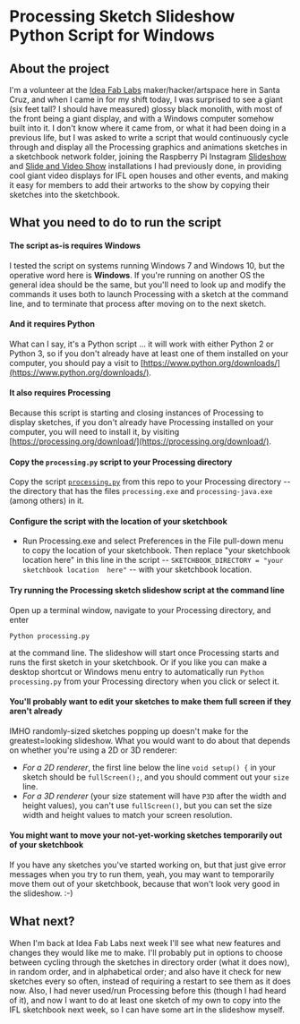 # Processing Sketch Slideshow Python Script for Windows

## About the project

I'm a volunteer at the [Idea Fab Labs](https://santacruz.ideafablabs.com/) maker/hacker/artspace here in Santa Cruz, 
and when I came in for my shift today, I was surprised to see a giant (six feet tall? I should have measured) glossy 
black monolith, with most of the front being a giant display, and with a Windows computer somehow built into it. I 
don't know where it came from, or what it had been doing in a previous life, but I was asked to write a script that 
would continuously cycle through and display all the Processing graphics and animations sketches in a sketchbook 
network folder, joining the Raspberry Pi Instagram [Slideshow](https://github.com/tachyonlabs/raspberry_pi_instagram_slideshow) 
and [Slide and Video Show](https://github.com/tachyonlabs/raspberry_pi_slide_and_video_show) installations I had 
previously done, in providing cool giant video displays for IFL open houses and other events, and making it easy for 
members to add their artworks to the show by copying their sketches into the sketchbook.

## What you need to do to run the script

#### The script as-is requires Windows
I tested the script on systems running Windows 7 and Windows 10, but the operative word here is **Windows**. If 
you're running on another OS the general idea should be the same, but you'll need to look up and modify the commands 
it uses both to launch Processing with a sketch at the command line, and to terminate that process after moving on to 
the next sketch.

#### And it requires Python 
What can I say, it's a Python script ... it will work with either Python 2 or Python 3, so if you don't already have 
at least one of them installed on your computer, you should pay a visit to 
[https://www.python.org/downloads/](https://www.python.org/downloads/).

#### It also requires Processing
Because this script is starting and closing instances of Processing to display sketches, if you don't already have 
Processing installed on your computer, you will need to install it, by visiting 
[https://processing.org/download/](https://processing.org/download/). 

#### Copy the `processing.py` script to your Processing directory
Copy the script [`processing.py`]() from this repo to your Processing directory -- the directory that has the files 
`processing.exe` and `processing-java.exe` (among others) in it.

#### Configure the script with the location of your sketchbook
* Run Processing.exe and select Preferences in the File pull-down menu to copy the location of your sketchbook. Then 
replace "your sketchbook location here" in this line in the script -- `SKETCHBOOK_DIRECTORY = "your sketchbook location 
here"` -- with your sketchbook location.

#### Try running the Processing sketch slideshow script at the command line
Open up a terminal window, navigate to your Processing directory, and enter
```
Python processing.py
```
at the command line. The slideshow will start once Processing starts and runs the first sketch in your sketchbook. Or if 
you like you can make a desktop shortcut or Windows menu entry to automatically run `Python processing.py` from your 
Processing directory when you click or select it.

#### You'll probably want to edit your sketches to make them full screen if they aren't already
IMHO randomly-sized sketches popping up doesn't make for the greatest=looking slideshow. What you would want to do 
about that depends on whether you're using a 2D or 3D renderer:
* *For a 2D renderer*, the first line below the line `void setup() {` in your sketch should be `fullScreen();`, and you 
should comment out your `size` line.
* *For a 3D renderer* (your size statement will have `P3D` after the width and height values), you can't use 
`fullScreen()`, but you can set the size width and height values to match your screen resolution.

#### You might want to move your not-yet-working sketches temporarily out of your sketchbook
If you have any sketches you've started working on, but that just give error messages when you try to run them, yeah, 
you may want to temporarily move them out of your sketchbook, because that won't look very good in the slideshow. :-)

## What next?
When I'm back at Idea Fab Labs next week I'll see what new features and changes they would like me to make. I'll 
probably put in options to choose between cycling through the sketches in directory order (what it does now), in 
random order, and in alphabetical order; and also have it check for new sketches every so often, instead of requiring 
a restart to see them as it does now. Also, I had never used/run Processing before this (though I had heard of it), 
and now I want to do at least one sketch of my own to copy into the IFL sketchbook next week, so I can have some art in 
the slideshow myself.
